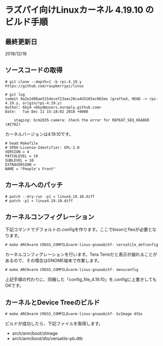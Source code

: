# ラズパイ向けLinuxカーネル 4.19.10 のビルド手順

## 最終更新日

2018/12/18

## ソースコードの取得

```
# git clone --depth=1 -b rpi-4.19.y https://github.com/raspberrypi/linux
```

```
# git log
commit 9a2e2d98ae5154ecef23aac28ca4d3165ac002ee (grafted, HEAD -> rpi-4.19.y, origin/rpi-4.19.y)
Author: 6by9 <6by9@users.noreply.github.com>
Date:   Tue Dec 11 15:18:02 2018 +0000

    staging: bcm2835-camera: Check the error for REPEAT_SEQ_HEADER (#2782)
```

カーネルバージョンは4.19.10です。

```
# head Makefile
# SPDX-License-Identifier: GPL-2.0
VERSION = 4
PATCHLEVEL = 19
SUBLEVEL = 10
EXTRAVERSION =
NAME = "People's Front"
```

## カーネルへのパッチ

```
# patch --dry-run -p1 < linux4.19.10.diff
# patch -p1 < linux4.19.10.diff
```


## カーネルコンフィグレーション

下記コマンドでデフォルトの.configを作ります。ここでbisonとflexが必要となります。

```
# make ARCH=arm CROSS_COMPILE=arm-linux-gnueabihf- versatile_defconfig
```

カーネルコンフィグレーションを行います。Tera Termだと表示が崩れることがあるので、その場合はGNOME端末で作業します。
```
# make ARCH=arm CROSS_COMPILE=arm-linux-gnueabihf- menuconfig
```

上記手順の代わりに、同梱した「config_file_4.19.10」を.configに上書きしてもOKです。

## カーネルとDevice Treeのビルド

```
# make ARCH=arm CROSS_COMPILE=arm-linux-gnueabihf- bzImage dtbs
```

ビルドが成功したら、下記ファイルを取得します。

- arch/arm/boot/zImage
- arch/arm/boot/dts/versatile-pb.dtb
